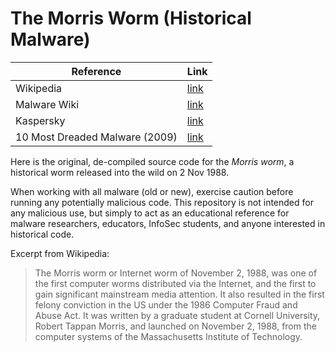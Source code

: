 # The Morris Worm (Historical Malware)

| Reference      | Link         |
|----------------|--------------|
| Wikipedia      | [link](https://en.wikipedia.org/wiki/Morris_worm) |
| Malware Wiki   | [link](https://malwiki.org/index.php?title=Morris) |
| Kaspersky      | [link](https://www.kaspersky.com/blog/morris-worm-turns-25/3065) |
| 10 Most Dreaded Malware (2009) | [link](https://technosquare.blogspot.com/2009/09/symantecs-10-most-dreaded-computer.html) |

Here is the original, de-compiled source code for the *Morris worm*, a historical  worm released into the wild on 2 Nov 1988.

When working with all malware (old or new), exercise caution before running any potentially malicious code. This repository is not intended for any malicious use, but simply to act as an educational reference for malware researchers, educators, InfoSec students, and anyone interested in historical code.

Excerpt from Wikipedia:
> The Morris worm or Internet worm of November 2, 1988, was one of the first computer worms distributed via the Internet, and the first to gain significant mainstream media attention. It also resulted in the first felony conviction in the US under the 1986 Computer Fraud and Abuse Act. It was written by a graduate student at Cornell University, Robert Tappan Morris, and launched on November 2, 1988, from the computer systems of the Massachusetts Institute of Technology.
